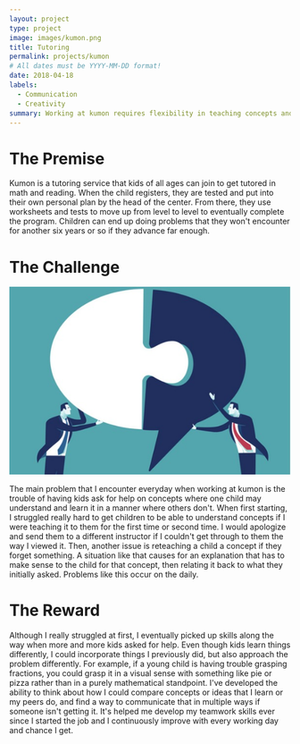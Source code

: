 ```yaml
---
layout: project
type: project
image: images/kumon.png
title: Tutoring
permalink: projects/kumon
# All dates must be YYYY-MM-DD format!
date: 2018-04-18
labels:
  - Communication
  - Creativity
summary: Working at kumon requires flexibility in teaching concepts and ideas to kids of all ages.
---
```

# The Premise #
Kumon is a tutoring service that kids of all ages can join to get tutored in math and reading. When the child registers, they are tested and put into their own personal plan by the head of the center. From there, they use worksheets and tests to move up from level to level to eventually complete the program. Children can end up doing problems that they won't encounter for another six years or so if they advance far enough.

# The Challenge #

<div class="ui small rounded images" align="cleft">
  <img class="ui image" src="../images/communication.jpg">
</div>

The main problem that I encounter everyday when working at kumon is the trouble of having kids ask for help on concepts where one child may understand and learn it in a manner where others don't. When first starting, I struggled really hard to get children to be able to understand concepts if I were teaching it to them for the first time or second time. I would apologize and send them to a different instructor if I couldn't get through to them the way I viewed it. Then, another issue is reteaching a child a concept if they forget something. A situation like that causes for an explanation that has to make sense to the child for that concept, then relating it back to what they initially asked. Problems like this occur on the daily.

# The Reward #
Although I really struggled at first, I eventually picked up skills along the way when more and more kids asked for help. Even though kids learn things differently, I could incorporate things I previously did, but also approach the problem differently. For example, if a young child is having trouble grasping fractions, you could grasp it in a visual sense with something like pie or pizza rather than in a purely mathematical standpoint. I've developed the ability to think about how I could compare concepts or ideas that I learn or my peers do, and find a way to communicate that in multiple ways if someone isn't getting it. It's helped me develop my teamwork skills ever since I started the job and I continuously improve with every working day and chance I get.
